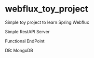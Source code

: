 # webflux_toy_project
Simple toy project to learn Spring Webflux

Simple RestAPI Server

Functional EndPoint

DB: MongoDB
